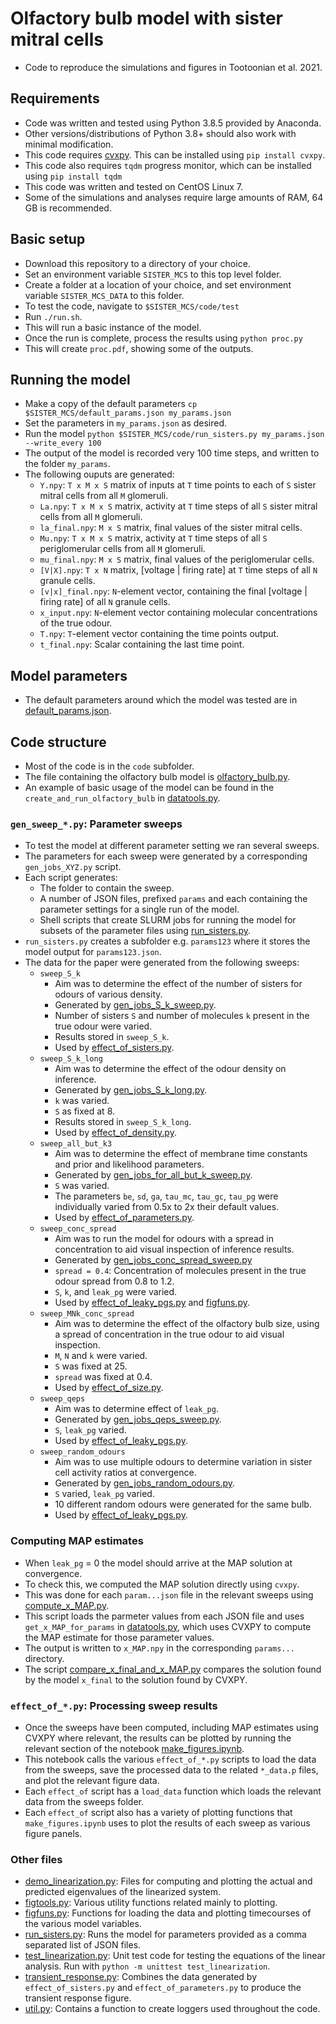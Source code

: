 # Olfactory bulb model with sister mitral cells
- Code to reproduce the simulations and figures in Tootoonian et al. 2021.

## Requirements
- Code was written and tested using Python 3.8.5 provided by Anaconda.
- Other versions/distributions of Python 3.8+ should also work with minimal modification.
- This code requires [cvxpy](https://www.cvxpy.org/install/). This can be installed using `pip install cvxpy`.
- This code also requires `tqdm` progress monitor, which can be installed using `pip install tqdm`
- This code was written and tested on CentOS Linux 7.
- Some of the simulations and analyses require large amounts of RAM, 64 GB is recommended.

## Basic setup
- Download this repository to a directory of your choice.
- Set an environment variable `SISTER_MCS` to this top level folder.
- Create a folder at a location of your choice, and set environment variable `SISTER_MCS_DATA` to this folder.
- To test the code, navigate to `$SISTER_MCS/code/test` 
- Run `./run.sh`.
- This will run a basic instance of the model.
- Once the run is complete, process the results using `python proc.py`
- This will create `proc.pdf`, showing some of the outputs.

## Running the model
- Make a copy of the default parameters `cp $SISTER_MCS/default_params.json my_params.json`
- Set the parameters in `my_params.json` as desired.
- Run the model `python $SISTER_MCS/code/run_sisters.py my_params.json --write_every 100`
- The output of the model is recorded very 100 time steps, and written to the folder `my_params`. 
- The following ouputs are generated:
  - `Y.npy`: `T x M x S` matrix of inputs at `T` time points to each of `S` sister mitral cells from all `M` glomeruli.
  - `La.npy`: `T x M x S` matrix, activity at `T` time steps of all `S` sister mitral cells from all `M` glomeruli.
  - `la_final.npy`: `M x S` matrix, final values of the sister mitral cells.
  - `Mu.npy`: `T x M x S` matrix, activity at `T` time steps of all `S` periglomerular cells from all `M` glomeruli.
  - `mu_final.npy`: `M x S` matrix, final values of the periglomerular cells.
  - `[V|X].npy`: `T x N` matrix, [voltage | firing rate] at `T` time steps of all `N` granule cells.
  - `[v|x]_final.npy`: `N`-element vector, containing the final [voltage | firing rate] of all `N` granule cells.
  - `x_input.npy`: `N`-element vector containing molecular concentrations of the true odour.
  - `T.npy`: `T`-element vector containing the time points output.
  - `t_final.npy`: Scalar containing the last time point.
  
## Model parameters
- The default parameters around which the model was tested are in [default_params.json](default_params.json).

## Code structure
- Most of the code is in the `code` subfolder.
- The file containing the olfactory bulb model is [olfactory_bulb.py](code/olfactory_bulb.py).
- An example of basic usage of the model can be found in the `create_and_run_olfactory_bulb` in [datatools.py](code/datatools.py).

### `gen_sweep_*.py`: Parameter sweeps
- To test the model at different parameter setting we ran several sweeps.
- The parameters for each sweep were generated by a corresponding `gen_jobs_XYZ.py` script.
- Each script generates:
  - The folder to contain the sweep.
  - A number of JSON files, prefixed `params` and each containing the parameter settings for a single run of the model.
  - Shell scripts that create SLURM jobs for running the model for subsets of the parameter files using [run_sisters.py](code/run_sisters.py).
- `run_sisters.py` creates a subfolder e.g. `params123` where it stores the model output for `params123.json`.
- The data for the paper were generated from the following sweeps:
  - `sweep_S_k`
    - Aim was to determine the effect of the number of sisters for odours of various density.
	- Generated by [gen_jobs_S_k_sweep.py](code/gen_jobs_S_k_sweep.py).
    - Number of sisters `S` and number of molecules `k` present in the true odour were varied.
    - Results stored in `sweep_S_k`.
    - Used by [effect_of_sisters.py](code/effect_of_sisters.py).
  - `sweep_S_k_long`
    - Aim was to determine the effect of the odour density on inference.
	- Generated by [gen_jobs_S_k_long.py](code/gen_jobs_S_k_long.py).
    - `k` was varied.
	- `S` as fixed at 8.
    - Results stored in `sweep_S_k_long`.
    - Used by [effect_of_density.py](code/effect_of_density.py).	
  - `sweep_all_but_k3`
	- Aim was to determine the effect of membrane time constants and prior and likelihood parameters.
	- Generated by [gen_jobs_for_all_but_k_sweep.py](code/gen_jobs_for_all_but_k_sweep.py).
	- `S` was varied.
	- The parameters `be`, `sd`, `ga`, `tau_mc`, `tau_gc`, `tau_pg` were individually varied from 0.5x to 2x their default values.	
	- Used by [effect_of_parameters.py](code/effect_of_parameters.py).
  - `sweep_conc_spread`
    - Aim was to run the model for odours with a spread in concentration to aid visual inspection of inference results.
	- Generated by [gen_jobs_conc_spread_sweep.py](code/gen_jobs_conc_spread_sweep.py)
	- `spread = 0.4`: Concentration of molecules present in the true odour spread from 0.8 to 1.2.
	- `S`, `k`, and `leak_pg` were varied.
	- Used by [effect_of_leaky_pgs.py](code/effect_of_leaky_pgs.py) and [figfuns.py](code/figfuns.py).
  - `sweep_MNk_conc_spread`
	- Aim was to determine the effect of the olfactory bulb size, using a spread of concentration in the true odour to aid visual inspection.
	- `M`, `N` and `k` were varied.
	- `S` was fixed at 25.
	- `spread` was fixed at 0.4.
	- Used by [effect_of_size.py](code/effect_of_size.py).	
  - `sweep_qeps`
    - Aim was to determine effect of `leak_pg`.
	- Generated by [gen_jobs_qeps_sweep.py](code/gen_jobs_qeps_sweep.py).
	- `S`, `leak_pg` varied.
	- Used by [effect_of_leaky_pgs.py](code/effect_of_leaky_pgs.py).
  - `sweep_random_odours`
    - Aim was to use multiple odours to determine variation in sister cell activity ratios at convergence.
	- Generated by [gen_jobs_random_odours.py](code/gen_jobs_random_odours.py).
	- `S` varied, `leak_pg` varied.
	- 10 different random odours were generated for the same bulb.
	- Used by [effect_of_leaky_pgs.py](code/effect_of_leaky_pgs.py).

### Computing MAP estimates
- When `leak_pg` = 0 the model should arrive at the MAP solution at convergence.
- To check this, we computed the MAP solution directly using `cvxpy`.
- This was done for each `param...json` file in the relevant sweeps using [compute_x_MAP.py](code/compute_x_MAP.py).
- This script loads the parmeter values from each JSON file and uses `get_x_MAP_for_params` in [datatools.py](code/datatools.py), which uses CVXPY to compute the MAP estimate for those parameter values.
- The output is written to `x_MAP.npy` in the corresponding `params...` directory.
- The script [compare_x_final_and_x_MAP.py](code/compare_x_final_and_x_MAP.py) compares the solution found by the model `x_final` to the solution found by CVXPY.

### `effect_of_*.py`: Processing sweep results
- Once the sweeps have been computed, including MAP estimates using CVXPY where relevant, the results can be plotted by running the relevant section of the notebook [make_figures.ipynb](make_figures.ipynb).
- This notebook calls the various `effect_of_*.py` scripts to load the data from the sweeps, save the processed data to the related `*_data.p` files, and plot the relevant figure data.
- Each `effect_of` script has a `load_data` function which loads the relevant data from the sweeps folder.
- Each `effect_of` script also has a variety of plotting functions that `make_figures.ipynb` uses to plot the results of each sweep as various figure panels.

### Other files
- [demo_linearization.py](code/demo_linearization.py): Files for computing and plotting the actual and predicted eigenvalues of the linearized system.
- [figtools.py](code/figtools.py): Various utility functions related mainly to plotting.
- [figfuns.py](code/figfuns.py): Functions for loading the data and plotting timecourses of the various model variables.
- [run_sisters.py](code/run_sisters.py): Runs the model for parameters provided as a comma separated list of JSON files.
- [test_linearization.py](code/test_linearization.py): Unit test code for testing the equations of the linear analysis. Run with `python -m unittest test_linearization`.
- [transient_response.py](code/transient_response.py): Combines the data generated by `effect_of_sisters.py` and `effect_of_parameters.py` to produce the transient response figure.
- [util.py](code/util.py): Contains a function to create loggers used throughout the code.


